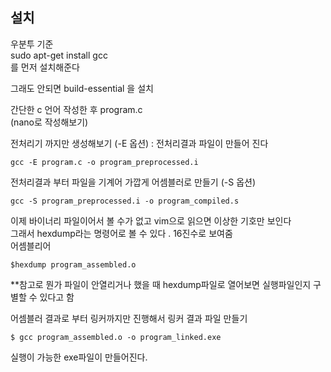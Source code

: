 ## 설치
우분투 기준   
sudo apt-get install gcc  
를 먼저 설치해준다  

그래도 안되면 build-essential 을 설치

간단한 c 언어 작성한 후 program.c  
(nano로 작성해보기)

전처리기 까지만 생성해보기 (-E 옵션) : 전처리결과 파일이 만들어 진다  
```
gcc -E program.c -o program_preprocessed.i
```

전처리결과 부터 파일을 기계어 가깝게 어셈블러로 만들기 (-S 옵션)  
```
gcc -S program_preprocessed.i -o program_compiled.s
```

이제 바이너리 파일이어서 볼 수가 없고 vim으로 읽으면 이상한 기호만 보인다  
그래서 hexdump라는 명령어로 볼 수 있다 . 16진수로 보여줌  
어셈블리어   
```
$hexdump program_assembled.o 
```
**참고로 뭔가 파일이 안열리거나 했을 때 hexdump파일로 열어보면 실행파일인지 구별할 수 있다고 함  


어셈블러 결과로 부터 링커까지만 진행해서 링커 결과 파일 만들기
```
$ gcc program_assembled.o -o program_linked.exe
```
실행이 가능한 exe파일이 만들어진다. 


